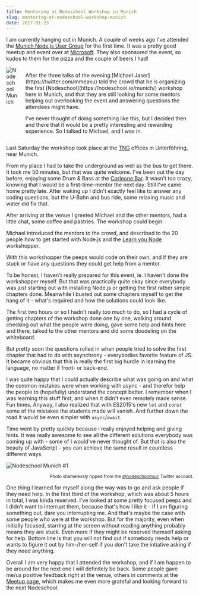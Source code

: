 ```yaml
---
title: Mentoring at Nodeschool Workshop in Munich
slug: mentoring-at-nodeschool-workshop-munich
date: 2017-01-23
---
```


I am currently hanging out in Munich. A couple of weeks ago I've attended the
[Munich Node.js User Group](http://www.mnug.de/) for the first time. It was a
pretty good meetup and event over at
[Microsoft](https://www.microsoft.com/en-us/mtc/locations/munich.aspx). They
also sponsored the event, so kudos to them for the pizza and the couple of beers
I had!

<div class="columns">
  <div class="column is-3">
    <img src="/images/nodeschoolmuc.png" alt="Nodeschool Munich">
  </div>
  <div class="column">
    <p>
After the three talks of the evening [Michael Jaser](https://twitter.com/mmeaku)
told the crowd that he is organizing the first
[Nodeschool](https://nodeschool.io/munich/) workshop here in Munich, and that
they are still looking for some mentors helping out overlooking the event and
answering questions the attendees might have.
    </p>
    <p>
I've never thought of doing something like this, but I decided then and there
that it would be a pretty interesting and rewarding experience. So I talked to
Michael, and I was in.
    </p>
  </div>
</div>

Last Saturday the workshop took place at the
[TNG](https://www.tngtech.com/en.html) offices in Unterföhring, near Munich.

From my place I had to take the underground as well as the bus to get there. It
took me 50 minutes, but that was quite welcome. I've been out the day before,
enjoying some Drum & Bass at the [Corleone Bar](http://www.corleone.cc/). It
wasn't too crazy, knowing that I would be a first-time-mentor the next day.
Still I've came home pretty late. After waking up I didn't exactly feel like to
answer any coding questions, but the U-Bahn and bus ride, some relaxing music
and water did fix that.

After arriving at the venue I greeted Michael and the other mentors, had a
little chat, some coffee and pastries. The workshop could begin.

Michael introduced the mentors to the crowd, and described to the 20 people how
to get started with Node.js and the
[Learn you Node](https://github.com/workshopper/learnyounode) workshopper.

With this workshopper the peeps would code on their own, and if they are stuck
or have any questions they could get help from a mentor.

To be honest, I haven't really prepared for this event, ie. I haven't done the
workshopper myself. But that was practically quite okay since everybody was just
starting out with installing Node.js or getting the first rather simple chapters
done. Meanwhile I busted out some chapters myself to get the hang of it - what's
required and how the solutions could look like.

The first two hours or so I hadn't really too much to do, so I had a cycle of
getting chapters of the workshop done one by one, walking around checking out
what the people were doing, gave some help and hints here and there, talked to
the other mentors and did some doodeling on the whiteboard.

But pretty soon the questions rolled in when people tried to solve the first
chapter that had to do with asynchrony - everybodies favorite feature of JS. It
became obvious that this is really the first big hurdle in learning the
language, no matter if front- or back-end.

I was quite happy that I could actually describe what was going on and what the
common mistakes were when working with async - and therefor help the people to
(hopefully) understand the concept better. I remember when I was learning this
stuff first, and when it didn't even remotely made sense. Fun times. Anyway, I
also realized that with ES2015's new `let` and `const` some of the mistakes the
students made will vanish. And further down the road it would be even simpler
with `async`/`await`.

Time went by pretty quickly because I really enjoyed helping and giving hints.
It was really awesome to see all the different solutions everybody was coming up
with - some of I would've never thought of. But that is also the beauty of
JavaScript - you can achieve the same result in countless different ways.

![Nodeschool Munich #1](/images/nodeschoolworkshop1.jpg)

<small style="display:block;text-align:right;">
  Photo shamelessly ripped from the
  <a href="https://twitter.com/nodeschoolmuc">@nodeschoolmuc</a> Twitter
  account.
</small>

One thing I learned for myself along the way was to go and ask people if they
need help. In the first third of the workshop, which was about 5 hours in total,
I was kinda reserved. I've looked at some pretty focused peeps and I didn't want
to interrupt them, because that's how I like it - if I am figuring something
out, dare you interrupting me. And that's maybe the case with some people who
were at the workshop. But for the majority, even when initially focused,
starring at the screen without reading anything probably means they are stuck.
Even more if they might be reserved themself asking for help. Bottom line is
that you will not find out if somebody needs help or wants to figure it out by
him-/her-self if you don't take the intiative asking if they need anything.

Overall I am very happy that I attended the workshop, and if I am happen to be
around for the next one I will definitely be back. Some people gave me/us
positive feedback right at the venue, others in comments at the
[Meetup page](https://www.meetup.com/de-DE/Nodeschool-Munich/events/236819959/),
which makes me even more grateful and looking forward to the next Nodeschool.
